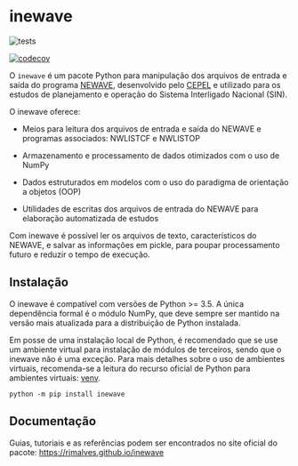 # inewave

![tests](https://github.com/rjmalves/inewave/workflows/Testes%20de%20funcionalidades%20ap%C3%B3s%20altera%C3%A7%C3%B5es%20de%20c%C3%B3digo/badge.svg?branch=main)

[![codecov](https://codecov.io/gh/rjmalves/inewave/branch/main/graph/badge.svg?token=R9WPQHQGKF)](https://codecov.io/gh/rjmalves/inewave)

O `inewave` é um pacote Python para manipulação dos arquivos de entrada e saída do programa [NEWAVE](http://www.cepel.br/pt_br/produtos/newave-modelo-de-planejamento-da-operacao-de-sistemas-hidrotermicos-interligados-de-longo-e-medio-prazo.htm), desenvolvido pelo [CEPEL](http://www.cepel.br) e utilizado para os estudos de planejamento e operação do Sistema Interligado Nacional (SIN).

O inewave oferece:

- Meios para leitura dos arquivos de entrada e saída do NEWAVE e programas associados: NWLISTCF e NWLISTOP

- Armazenamento e processamento de dados otimizados com o uso de NumPy

- Dados estruturados em modelos com o uso do paradigma de orientação a objetos (OOP)

- Utilidades de escritas dos arquivos de entrada do NEWAVE para elaboração automatizada de estudos

Com inewave é possível ler os arquivos de texto, característicos do NEWAVE, e salvar as informações em pickle, para poupar processamento futuro e reduzir o tempo de execução.

## Instalação

O inewave é compatível com versões de Python >= 3.5. A única dependência formal é o módulo NumPy, que deve sempre ser mantido na versão mais atualizada para a distribuição de Python instalada.

Em posse de uma instalação local de Python, é recomendado que se use um ambiente virtual para instalação de módulos de terceiros, sendo que o inewave não é uma exceção. Para mais detalhes sobre o uso de ambientes virtuais, recomenda-se a leitura do recurso oficial de Python para ambientes virtuais: [venv](https://docs.python.org/3/library/venv.html).

```
python -m pip install inewave
```

## Documentação

Guias, tutoriais e as referências podem ser encontrados no site oficial do pacote: https://rjmalves.github.io/inewave
